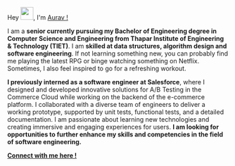 Hey <img src="https://github.com/TheDudeThatCode/TheDudeThatCode/blob/master/Assets/Hi.gif" width="29">, I'm [Aurav !](https://www.linkedin.com/in/aurav-s-tomar/)

I am a **senior currently pursuing my Bachelor of Engineering degree in Computer Science and Engineering from Thapar Institute of Engineering & Technology (TIET)**. I am **skilled at data structures, algorithm design and software engineering**. If not learning something new, you can probably find me playing the latest RPG or binge watching something on Netflix. Sometimes, I also feel inspired to go for a refreshing workout.

**I previously interned as a software engineer at Salesforce**, where I designed and developed innovative solutions for A/B Testing in the Commerce Cloud while working on the backend of the e-commerce platform. I collaborated with a diverse team of engineers to deliver a working prototype, supported by unit tests, functional tests, and a detailed documentation. I am passionate about learning new technologies and creating immersive and engaging experiences for users. **I am looking for opportunities to further enhance my skills and competencies in the field of software engineering.**

[**Connect with me here !**](https://linktr.ee/auravaces)

<!--
<img src="https://github-readme-stats.vercel.app/api?username=le-incroyable1-dev&show_icons=true&locale=en&theme=slateorange" alt="le-incroyable1-dev" />

<br>

![GitHub Streak](https://github-readme-streak-stats.herokuapp.com?user=le-incroyable1-dev&theme=slateorange)

<br>

<img src="https://github-readme-stats.vercel.app/api/top-langs?username=le-incroyable1-dev&show_icons=true&locale=en&layout=compact&theme=slateorange" alt="le-incroyable1-dev" />
-->


<!-- [![Most Used Languages](https://github-readme-stats.vercel.app/api/top-langs/?username=le-incroyable1-dev&layout=compact&theme=midnight-purple)](https://github.com/le-incroyable1-dev/github-readme-stats)
 -->

<!---
le-incroyable1-dev/le-incroyable1-dev is a ✨ special ✨ repository because its `README.md` (this file) appears on your GitHub profile.
You can click the Preview link to take a look at your changes.
--->

